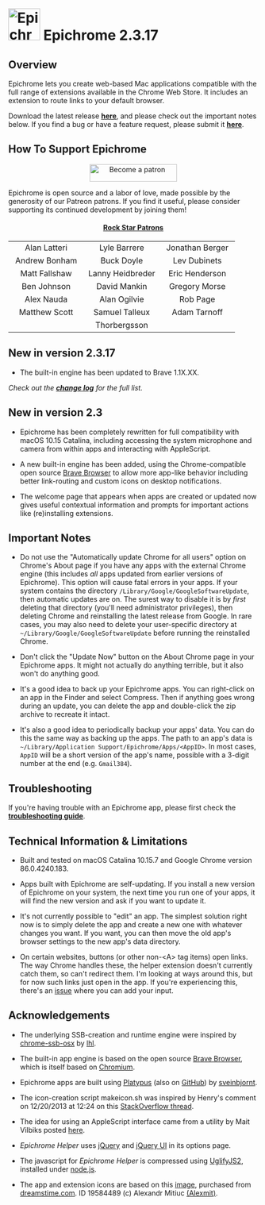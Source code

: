 <h1><img src="https://github.com/dmarmor/epichrome/raw/master/images/readme/epichrome_icon.png" width="64" height="64" alt="Epichrome icon" /> Epichrome 2.3.17</h1>

## Overview

Epichrome lets you create web-based Mac applications compatible with the full range of extensions available in the Chrome Web Store. It includes an extension to route links to your default browser.

Download the latest release **[here](https://github.com/dmarmor/epichrome/releases "Download")**, and please check out the important notes below. If you find a bug or have a feature request, please submit it **[here](https://github.com/dmarmor/epichrome/issues "Issues")**.


## How To Support Epichrome

<p align="center"><a href="https://www.patreon.com/bePatron?u=27108162" target="_blank"><img src="https://github.com/dmarmor/epichrome/blob/master/images/readme/patreon_button.svg" width="176" height="35" alt="Become a patron"/></a></p>

Epichrome is open source and a labor of love, made possible by the generosity of our Patreon patrons. If you find it useful, please consider supporting its continued development by joining them!

<h4 align="center"><ins>Rock Star Patrons</ins></h4>
<b>
<table align="center">
<tr>
<td align="center" width="33%">Alan Latteri</td>
<td align="center" width="33%">Lyle Barrere</td>
<td align="center" width="33%">Jonathan Berger</td>
</tr>
<td align="center">Andrew Bonham</td>
<td align="center">Buck Doyle</td>
<td align="center">Lev Dubinets</td>
</tr>		
<tr>
<td align="center">Matt Fallshaw</td>
<td align="center">Lanny Heidbreder</td>
<td align="center">Eric Henderson</td>
</tr>		
<tr>
<td align="center">Ben Johnson</td>
<td align="center">David Mankin</td>
<td align="center">Gregory Morse</td>
</tr>
<tr>
<td align="center">Alex Nauda</td>
<td align="center">Alan Ogilvie</td>
<td align="center">Rob Page</td>
</tr>
<tr>
<td align="center">Matthew Scott</td>
<td align="center">Samuel Talleux</td>
<td align="center">Adam Tarnoff</td>
</tr>
<tr>
<td align="center" colspan="3">Thorbergsson</td>
</tr>
</table>
</b>


## New in version 2.3.17

- The built-in engine has been updated to Brave 1.1X.XX.


*Check out the [**change log**](https://github.com/dmarmor/epichrome/blob/master/app/CHANGELOG.md "CHANGELOG.md") for the full list.*


## New in version 2.3

- Epichrome has been completely rewritten for full compatibility with macOS 10.15 Catalina, including accessing the system microphone and camera from within apps and interacting with AppleScript.

- A new built-in engine has been added, using the Chrome-compatible open source [Brave Browser](https://github.com/brave/brave-browser "Brave Browser") to allow more app-like behavior including better link-routing and custom icons on desktop notifications.

- The welcome page that appears when apps are created or updated now gives useful contextual information and prompts for important actions like (re)installing extensions.

<!-- ## New in version 2.3 -->


## Important Notes

- Do not use the "Automatically update Chrome for all users" option on Chrome's About page if you have any apps with the external Chrome engine (this includes *all* apps updated from earlier versions of Epichrome). This option will cause fatal errors in your apps. If your system contains the directory ```/Library/Google/GoogleSoftwareUpdate```, then automatic updates are on. The surest way to disable it is by *first* deleting that directory (you'll need administrator privileges), then deleting Chrome and reinstalling the latest release from Google. In rare cases, you may also need to delete your user-specific directory at ```~/Library/Google/GoogleSoftwareUpdate``` before running the reinstalled Chrome.

- Don't click the "Update Now" button on the About Chrome page in your Epichrome apps. It might not actually do anything terrible, but it also won't do anything good.

- It's a good idea to back up your Epichrome apps. You can right-click on an app in the Finder and select Compress. Then if anything goes wrong during an update, you can delete the app and double-click the zip archive to recreate it intact.

- It's also a good idea to periodically backup your apps' data. You can do this the same way as backing up the apps. The path to an app's data is ```~/Library/Application Support/Epichrome/Apps/<AppID>```. In most cases, ```AppID``` will be a short version of the app's name, possible with a 3-digit number at the end (e.g. ```Gmail384```).


## Troubleshooting

If you're having trouble with an Epichrome app, please first check the [**troubleshooting guide**](https://github.com/dmarmor/epichrome/blob/master/TROUBLESHOOTING.md "troubleshooting guide").

## Technical Information & Limitations

- Built and tested on macOS Catalina 10.15.7 and Google Chrome version 86.0.4240.183.

- Apps built with Epichrome are self-updating. If you install a new version of Epichrome on your system, the next time you run one of your apps, it will find the new version and ask if you want to update it.

- It's not currently possible to "edit" an app. The simplest solution right now is to simply delete the app and create a new one with whatever changes you want. If you want, you can then move the old app's browser settings to the new app's data directory.

- On certain websites, buttons (or other non-\<A\> tag items) open links. The way Chrome handles these, the helper extension doesn't currently catch them, so can't redirect them. I'm looking at ways around this, but for now such links just open in the app. If you're experiencing this, there's an [issue](https://github.com/dmarmor/epichrome/issues/27 "Gmail shortcut links aren't delegated #27") where you can add your input.


## Acknowledgements

- The underlying SSB-creation and runtime engine were inspired by [chrome-ssb-osx](https://github.com/lhl/chrome-ssb-osx "chrome-ssb-osx") by [lhl](https://github.com/lhl "lhl").

- The built-in app engine is based on the open source [Brave Browser](https://github.com/brave/brave-browser "Brave Browser"), which is itself based on [Chromium](https://www.chromium.org/Home "Chromium").

- Epichrome apps are built using [Platypus](https://sveinbjorn.org/platypus "Platypus") (also on [GitHub](https://github.com/sveinbjornt/Platypus "Platypus on GitHub")) by [sveinbjornt](https://github.com/sveinbjornt "sveinbjornt").

- The icon-creation script makeicon.sh was inspired by Henry's comment on 12/20/2013 at 12:24 on this [StackOverflow thread](http://stackoverflow.com/questions/12306223/how-to-manually-create-icns-files-using-iconutil "StackOverflow thread").

- The idea for using an AppleScript interface came from a utility by Mait Vilbiks posted [here](https://www.lessannoyingcrm.com/blog/2011/01/240/Updates+to+Mac+Chrome+application+shortcuts+and+the+iOS+fullscreen+webapp+generator "Mait Vilbiks utility").

- *Epichrome Helper* uses [jQuery](https://jquery.com/ "jQuery") and [jQuery UI](http://jqueryui.com/ "jQuery UI") in its options page.

- The javascript for *Epichrome Helper* is compressed using [UglifyJS2](https://github.com/mishoo/UglifyJS2 "UglifyJS2"), installed under [node.js](https://nodejs.org/ "node.js").

- The app and extension icons are based on this [image](http://www.dreamstime.com/royalty-free-stock-images-abstract-chrome-ball-image19584489 "Abstract Chrome Ball Photo"), purchased from [dreamstime.com](http://www.dreamstime.com/#res11199095 "dreamstime.com"). ID 19584489 (c) Alexandr Mitiuc [(Alexmit)](http://www.dreamstime.com/alexmit_info#res11199095 "Alexmit").
